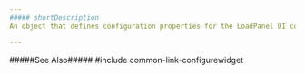 ```yaml
---
##### shortDescription
An object that defines configuration properties for the LoadPanel UI component.

---
```

#####See Also#####
#include common-link-configurewidget